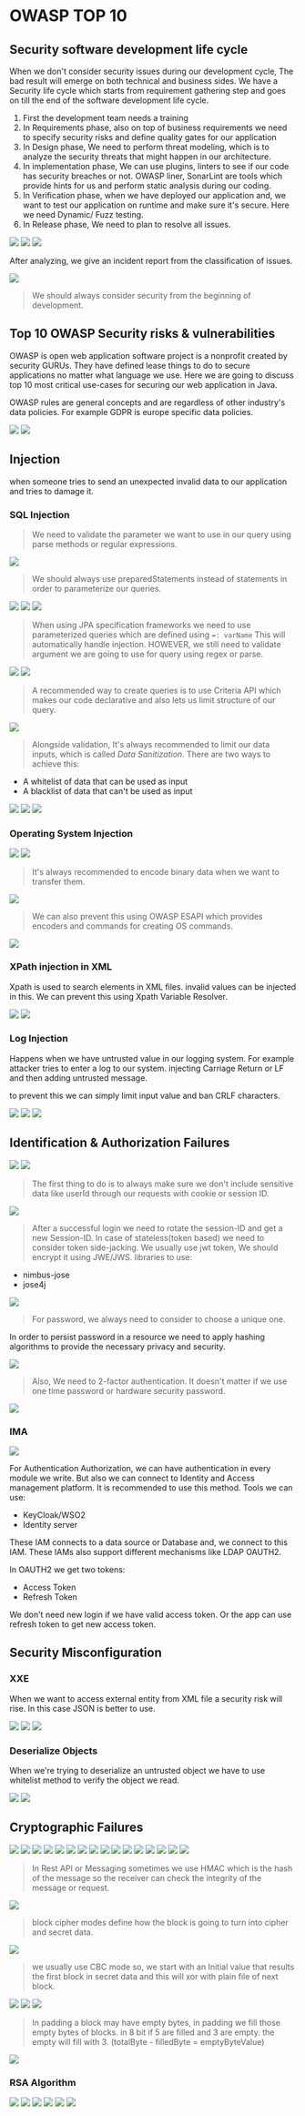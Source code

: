 # OWASP TOP 10

## Security software development life cycle

When we don't consider security issues during our development cycle, The bad result will emerge on both technical and
business sides. We have a Security life cycle which starts from requirement gathering step and goes on till the end of
the software development life cycle.

1. First the development team needs a training
2. In Requirements phase, also on top of business requirements we need to specify security risks and define quality
   gates for our application
3. In Design phase, We need to perform threat modeling, which is to analyze the security threats that might happen in
   our architecture.
4. In implementation phase, We can use plugins, linters to see if our code has security breaches or not. OWASP liner,
   SonarLint are tools which provide hints for us and perform static analysis during our coding.
5. In Verification phase, when we have deployed our application and, we want to test our application on runtime and make
   sure it's secure. Here we need Dynamic/ Fuzz testing.
6. In Release phase, We need to plan to resolve all issues.

![](../pics/sematec-securityLifeCycle.png)
![](../pics/sematec-securityLifeCycle1.png)
![](../pics/sematec-securityLifeCycle2.png)

After analyzing, we give an incident report from the classification of issues.

![](../pics/sematec-securityLifeCycle3.png)

> We should always consider security from the beginning of development.

## Top 10 OWASP Security risks & vulnerabilities

OWASP is open web application software project is a nonprofit created by security GURUs. They have defined lease things
to do to secure applications no matter what language we use. Here we are going to discuss top 10 most critical use-cases
for securing our web application in Java.

OWASP rules are general concepts and are regardless of other industry's data policies. For example GDPR is europe
specific data policies.

![](../pics/sematec-securityLifeCycle4.png)
![](../pics/sematec-securityLifeCycle5.png)

## Injection

when someone tries to send an unexpected invalid data to our application and tries to damage it.

### SQL Injection

> We need to validate the parameter we want to use in our query using parse methods or regular expressions.

![](../pics/sematec-SQLinjection1.png)

> We should always use preparedStatements instead of statements in order to parameterize our queries.

![](../pics/sematec-SQLinjection2.png)
![](../pics/sematec-SQLinjection3.png)
![](../pics/sematec-SQLinjection4.png)

> When using JPA specification frameworks we need to use parameterized queries which are defined using `=: varName` This
> will automatically handle injection. HOWEVER, we still need to validate argument we are going to use for query using
> regex or parse.

![](../pics/sematec-SQLinjection5.png)
![](../pics/sematec-SQLinjection6.png)

> A recommended way to create queries is to use Criteria API which makes our code declarative and also lets us limit
> structure of our query.

![](../pics/sematec-SQLinjection7.png)

> Alongside validation, It's always recommended to limit our data inputs, which is called *_Data Sanitization_*.
> There are two ways to achieve this:

* A whitelist of data that can be used as input
* A blacklist of data that can't be used as input

![](../pics/sematec-SQLinjection8.png)
![](../pics/sematec-SQLinjection9.png)
![](../pics/sematec-SQLinjection10.png)

### Operating System Injection

![](../pics/sematec-OSInjection1.png)
![](../pics/sematec-OSInjection2.png)

> It's always recommended to encode binary data when we want to transfer them.

![](../pics/sematec-EncodeInjection.png)

> We can also prevent this using OWASP ESAPI which provides encoders and commands for creating OS commands.

![](../pics/sematec-ESAPI.png)

### XPath injection in XML

Xpath is used to search elements in XML files. invalid values can be injected in this. We can prevent this using Xpath
Variable Resolver.

![](../pics/sematec-XpathInjection1.png)
![](../pics/sematec-XpathInjection2.png)

### Log Injection

Happens when we have untrusted value in our logging system. For example attacker tries to enter a log to our system.
injecting Carriage Return or LF and then adding untrusted message.

to prevent this we can simply limit input value and ban CRLF characters.

![](../pics/sematec-LogInjection1.png)
![](../pics/sematec-LogInjection2.png)
![](../pics/sematec-LogInjection3.png)

## Identification & Authorization Failures

![](../pics/sematec-brokenIA1.png)
![](../pics/sematec-brokenIA2.png)

> The first thing to do is to always make sure we don't include sensitive data like userId through our requests with
> cookie or session ID.

![](../pics/sematec-brokenIA3.png)

> After a successful login we need to rotate the session-ID and get a new Session-ID.
> In case of stateless(token based) we need to consider token side-jacking. We usually use jwt token, We should encrypt
> it using JWE/JWS. libraries to use:

* nimbus-jose
* jose4j

![](../pics/sematec-brokenIA4.png)

> For password, we always need to consider to choose a unique one.

In order to persist password in a resource we need to apply hashing algorithms to provide the necessary privacy and
security.

![](../pics/sematec-hashing1.png)

> Also, We need to 2-factor authentication. It doesn't matter if we use one time password or hardware security password.

![](../pics/sematec-brokenIA5.png)

### IMA

![](../pics/sematec-brokenIA6.png)

For Authentication Authorization, we can have authentication in every module we write. But also we can connect to
Identity and Access management platform. It is recommended to use this method. Tools we can use:

* KeyCloak/WSO2
* Identity server

These IAM connects to a data source or Database and, we connect to this IAM.
These IAMs also support different mechanisms like LDAP OAUTH2.

In OAUTH2 we get two tokens:

* Access Token
* Refresh Token

We don't need new login if we have valid access token. Or the app can use refresh token to get new access token.

## Security Misconfiguration

### XXE

When we want to access external entity from XML file a security risk will rise. In this case JSON is better to use.

![](../pics/sematec-xxe1.png)
![](../pics/sematec-xxe2.png)
![](../pics/sematec-xxe3.png)

### Deserialize Objects

When we're trying to deserialize an untrusted object we have to use whitelist method to verify the object we read.

![](../pics/sematec-deserialize1.png)
![](../pics/sematec-deserialize2.png)

## Cryptographic Failures

![](../pics/sematec-jce1.png)
![](../pics/sematec-jce2.png)
![](../pics/sematec-jce3.png)
![](../pics/sematec-jce4.png)
![](../pics/sematec-jce5.png)
![](../pics/sematec-jce6.png)
![](../pics/sematec-jce7.png)
![](../pics/sematec-jce8.png)
![](../pics/sematec-jce9.png)
![](../pics/sematec-jce10.png)
![](../pics/sematec-jce11.png)
![](../pics/sematec-jce12.png)
![](../pics/sematec-jce13.png)
![](../pics/sematec-jce14.png)
![](../pics/sematec-jce15.png)
![](../pics/sematec-jce16.png)

> In Rest API or Messaging sometimes we use HMAC which is the hash of the message so the receiver can check the
> integrity of the message or request.

![](../pics/sematec-jce17.png)

> block cipher modes define how the block is going to turn into cipher and secret data.

![](../pics/sematec-jce18.png)

> we usually use CBC mode so, we start with an Initial value that results the first block in secret data and this will
> xor with plain file of next block.

![](../pics/sematec-jce19.png)
![](../pics/sematec-jce20.png)
![](../pics/sematec-jce21.png)

> In padding a block may have empty bytes, in padding we fill those empty bytes of blocks. in 8 bit if 5 are filled and
> 3 are empty. the empty will fill with 3. (totalByte - filledByte = emptyByteValue)

![](../pics/sematec-jce22.png)

### RSA Algorithm

![](../pics/sematec-cipher1.png)
![](../pics/sematec-cipher2.png)
![](../pics/sematec-cipher3.png)
![](../pics/sematec-cipher4.png)
![](../pics/sematec-rsa1.png)
![](../pics/sematec-rsa2.png)

